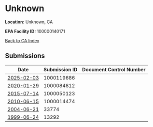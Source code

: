 # Unknown

**Location:** Unknown, CA

**EPA Facility ID:** 100000140171

[Back to CA Index](../../index.md)

## Submissions

| Date | Submission ID | Document Control Number |
|------|--------------|-------------------------|
| [2025-02-03](submissions/1000119686.md) | 1000119686 |  |
| [2020-01-29](submissions/1000084812.md) | 1000084812 |  |
| [2015-07-14](submissions/1000050123.md) | 1000050123 |  |
| [2010-06-15](submissions/1000014474.md) | 1000014474 |  |
| [2004-06-21](submissions/33774.md) | 33774 |  |
| [1999-06-24](submissions/13292.md) | 13292 |  |
